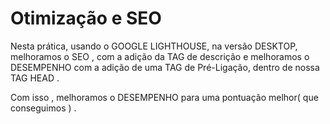 # Otimização e SEO 

Nesta prática, usando o GOOGLE LIGHTHOUSE, na versão DESKTOP, melhoramos o SEO , com a adição da TAG de descrição e melhoramos o DESEMPENHO com a adição de uma TAG de Pré-Ligação, dentro de nossa TAG HEAD .

Com isso , melhoramos o DESEMPENHO para uma pontuação melhor( que conseguimos ) .